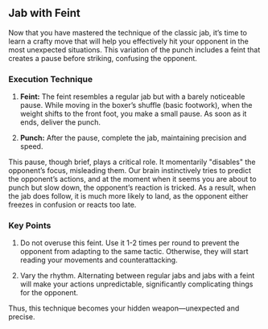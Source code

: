 
## Jab with Feint

Now that you have mastered the technique of the classic jab, it’s time to learn a crafty move that will help you effectively hit your opponent in the most unexpected situations. This variation of the punch includes a feint that creates a pause before striking, confusing the opponent.

### Execution Technique

1. **Feint:** The feint resembles a regular jab but with a barely noticeable pause. While moving in the boxer’s shuffle (basic footwork), when the weight shifts to the front foot, you make a small pause. As soon as it ends, deliver the punch.

2. **Punch:** After the pause, complete the jab, maintaining precision and speed.

This pause, though brief, plays a critical role. It momentarily "disables" the opponent’s focus, misleading them. Our brain instinctively tries to predict the opponent’s actions, and at the moment when it seems you are about to punch but slow down, the opponent’s reaction is tricked. As a result, when the jab does follow, it is much more likely to land, as the opponent either freezes in confusion or reacts too late.

### Key Points

1. Do not overuse this feint. Use it 1-2 times per round to prevent the opponent from adapting to the same tactic. Otherwise, they will start reading your movements and counterattacking.

2. Vary the rhythm. Alternating between regular jabs and jabs with a feint will make your actions unpredictable, significantly complicating things for the opponent.

Thus, this technique becomes your hidden weapon—unexpected and precise.
